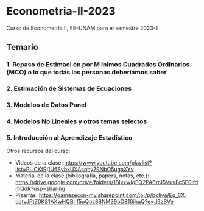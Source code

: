 # Econometria-II-2023
Curso de Econometría II, FE-UNAM para el semestre 2023-II

## Temario

### 1. Repaso de Estimaci ́on por M ́ınimos Cuadrados Ordinarios (MCO) o lo que todas las personas deberíamos saber

### 2. Estimación de Sistemas de Ecuaciones

### 3. Modelos de Datos Panel

### 4. Modelos No Lineales y otros temas selectos

### 5. Introducción al Aprendizaje Estadístico

Otros recursos del curso: 

* Videos de la clase: https://www.youtube.com/playlist?list=PLlCKfRj1U6SybxUXAsqhy79NbO5ugaXYv
* Material de la clase (bibliografía, papers, notas, etc.): https://drive.google.com/drive/folders/1BlyxwIgFQ2PA6rrJ5VuvFcSF0IfdmQdR?usp=sharing
* Pizarras: https://gamesecon-my.sharepoint.com/:o:/p/boliva/Eq_6X-qatvJPtZ0KS1AXwHQBnf5oQoz86NM39oO810ihuQ?e=J9zSVe


